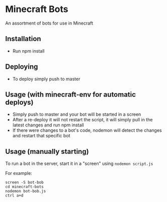 # Minecraft Bots

An assortment of bots for use in Minecraft

## Installation

- Run npm install

## Deploying

- To deploy simply push to master

## Usage (with minecraft-env for automatic deploys)

- Simply push to master and your bot will be started in a screen
- After a re-deploy it will not restart the script, it will simply pull in the latest changes and run npm install
- If there were changes to a bot's code, nodemon will detect the changes and restart that specific bot

## Usage (manually starting)

To run a bot in the server, start it in a "screen" using `nodemon script.js`

For example:

```
screen -S bot-bob
cd minecraft-bots
nodemon bot-bob.js
ctrl a+d
```
